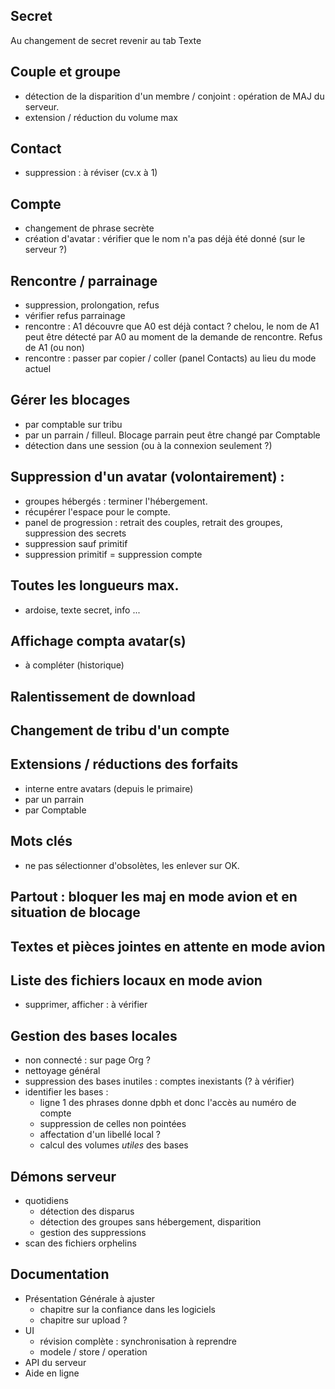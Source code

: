## Secret
Au changement de secret revenir au tab Texte

## Couple et groupe
- détection de la disparition d'un membre / conjoint : opération de MAJ du serveur.
- extension / réduction du volume max

## Contact
- suppression : à réviser (cv.x à 1)

## Compte
- changement de phrase secrète
- création d'avatar : vérifier que le nom n'a pas déjà été donné (sur le serveur ?)

## Rencontre / parrainage
- suppression, prolongation, refus
- vérifier refus parrainage
- rencontre : A1 découvre que A0 est déjà contact ? chelou, le nom de A1 peut être détecté par A0 au moment de la demande de rencontre. Refus de A1 (ou non)
- rencontre : passer par copier / coller (panel Contacts) au lieu du mode actuel

## Gérer les blocages
- par comptable sur tribu
- par un parrain / filleul. Blocage parrain peut être changé par Comptable
- détection dans une session (ou à la connexion seulement ?)

## Suppression d'un avatar (volontairement) : 
- groupes hébergés : terminer l'hébergement.
- récupérer l'espace pour le compte.
- panel de progression : retrait des couples, retrait des groupes, suppression des secrets
- suppression sauf primitif
- suppression primitif = suppression compte

## Toutes les longueurs max.
- ardoise, texte secret, info ...

## Affichage compta avatar(s)
- à compléter (historique)

## Ralentissement de download

## Changement de tribu d'un compte

## Extensions / réductions des forfaits
- interne entre avatars (depuis le primaire)
- par un parrain
- par Comptable

## Mots clés
- ne pas sélectionner d'obsolètes, les enlever sur OK.

## Partout : bloquer les maj en mode avion et en situation de blocage

## Textes et pièces jointes en attente en mode avion

## Liste des fichiers locaux en mode avion
- supprimer, afficher : à vérifier

## Gestion des bases locales
- non connecté : sur page Org ?
- nettoyage général
- suppression des bases inutiles : comptes inexistants (? à vérifier)
- identifier les bases :
  - ligne 1 des phrases donne dpbh et donc l'accès au numéro de compte
  - suppression de celles non pointées
  - affectation d'un libellé local ?
  - calcul des volumes _utiles_ des bases

## Démons serveur
- quotidiens
  - détection des disparus
  - détection des groupes sans hébergement, disparition
  - gestion des suppressions
- scan des fichiers orphelins

## Documentation
- Présentation Générale à ajuster
  - chapitre sur la confiance dans les logiciels
  - chapitre sur upload ?
- UI
  - révision complète : synchronisation à reprendre
  - modele / store / operation
- API du serveur
- Aide en ligne
